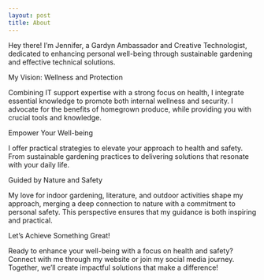 ```yaml
---
layout: post
title: About
---
```


Hey there! I’m Jennifer, a Gardyn Ambassador and Creative Technologist, dedicated to enhancing personal well-being through sustainable gardening and effective technical solutions.

My Vision: Wellness and Protection

Combining IT support expertise with a strong focus on health, I integrate essential knowledge to promote both internal wellness and security. I advocate for the benefits of homegrown produce, while providing you with crucial tools and knowledge.

Empower Your Well-being

I offer practical strategies to elevate your approach to health and safety. From sustainable gardening practices to delivering solutions that resonate with your daily life.

Guided by Nature and Safety

My love for indoor gardening, literature, and outdoor activities shape my approach, merging a deep connection to nature with a commitment to personal safety. This perspective ensures that my guidance is both inspiring and practical.

Let’s Achieve Something Great!

Ready to enhance your well-being with a focus on health and safety? Connect with me through my website or join my social media journey. Together, we’ll create impactful solutions that make a difference!
